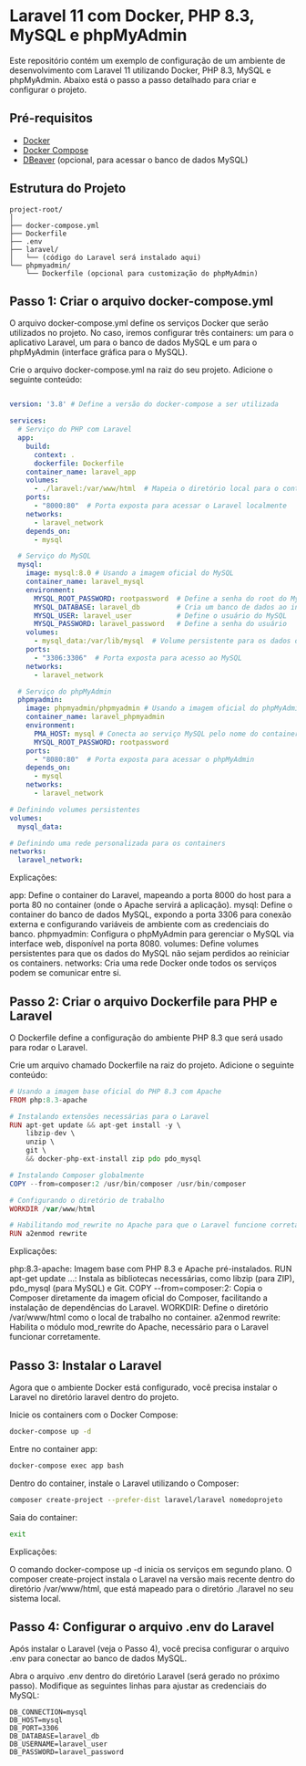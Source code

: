 # Laravel 11 com Docker, PHP 8.3, MySQL e phpMyAdmin

Este repositório contém um exemplo de configuração de um ambiente de desenvolvimento com Laravel 11 utilizando Docker, PHP 8.3, MySQL e phpMyAdmin. Abaixo está o passo a passo detalhado para criar e configurar o projeto.

## Pré-requisitos

- [Docker](https://www.docker.com/get-started)
- [Docker Compose](https://docs.docker.com/compose/install/)
- [DBeaver](https://dbeaver.io/) (opcional, para acessar o banco de dados MySQL)

## Estrutura do Projeto

```plaintext
project-root/
│
├── docker-compose.yml
├── Dockerfile
├── .env
├── laravel/
│   └── (código do Laravel será instalado aqui)
└── phpmyadmin/
    └── Dockerfile (opcional para customização do phpMyAdmin)
```

## Passo 1: Criar o arquivo docker-compose.yml
O arquivo docker-compose.yml define os serviços Docker que serão utilizados no projeto. No caso, iremos configurar três containers: um para o aplicativo Laravel, um para o banco de dados MySQL e um para o phpMyAdmin (interface gráfica para o MySQL).

Crie o arquivo docker-compose.yml na raiz do seu projeto.
Adicione o seguinte conteúdo:

```yaml

version: '3.8' # Define a versão do docker-compose a ser utilizada

services:
  # Serviço do PHP com Laravel
  app:
    build:
      context: .
      dockerfile: Dockerfile
    container_name: laravel_app
    volumes:
      - ./laravel:/var/www/html  # Mapeia o diretório local para o container
    ports:
      - "8000:80"  # Porta exposta para acessar o Laravel localmente
    networks:
      - laravel_network
    depends_on:
      - mysql

  # Serviço do MySQL
  mysql:
    image: mysql:8.0 # Usando a imagem oficial do MySQL
    container_name: laravel_mysql
    environment:
      MYSQL_ROOT_PASSWORD: rootpassword  # Define a senha do root do MySQL
      MYSQL_DATABASE: laravel_db         # Cria um banco de dados ao iniciar o container
      MYSQL_USER: laravel_user           # Define o usuário do MySQL
      MYSQL_PASSWORD: laravel_password   # Define a senha do usuário
    volumes:
      - mysql_data:/var/lib/mysql  # Volume persistente para os dados do MySQL
    ports:
      - "3306:3306"  # Porta exposta para acesso ao MySQL
    networks:
      - laravel_network

  # Serviço do phpMyAdmin
  phpmyadmin:
    image: phpmyadmin/phpmyadmin # Usando a imagem oficial do phpMyAdmin
    container_name: laravel_phpmyadmin
    environment:
      PMA_HOST: mysql # Conecta ao serviço MySQL pelo nome do container
      MYSQL_ROOT_PASSWORD: rootpassword
    ports:
      - "8080:80"  # Porta exposta para acessar o phpMyAdmin
    depends_on:
      - mysql
    networks:
      - laravel_network

# Definindo volumes persistentes
volumes:
  mysql_data:

# Definindo uma rede personalizada para os containers
networks:
  laravel_network:

```

Explicações:

app: Define o container do Laravel, mapeando a porta 8000 do host para a porta 80 no container (onde o Apache servirá a aplicação).
mysql: Define o container do banco de dados MySQL, expondo a porta 3306 para conexão externa e configurando variáveis de ambiente com as credenciais do banco.
phpmyadmin: Configura o phpMyAdmin para gerenciar o MySQL via interface web, disponível na porta 8080.
volumes: Define volumes persistentes para que os dados do MySQL não sejam perdidos ao reiniciar os containers.
networks: Cria uma rede Docker onde todos os serviços podem se comunicar entre si.


## Passo 2: Criar o arquivo Dockerfile para PHP e Laravel
O Dockerfile define a configuração do ambiente PHP 8.3 que será usado para rodar o Laravel.

Crie um arquivo chamado Dockerfile na raiz do projeto.
Adicione o seguinte conteúdo:
```php
# Usando a imagem base oficial do PHP 8.3 com Apache
FROM php:8.3-apache

# Instalando extensões necessárias para o Laravel
RUN apt-get update && apt-get install -y \
    libzip-dev \
    unzip \
    git \
    && docker-php-ext-install zip pdo pdo_mysql

# Instalando Composer globalmente
COPY --from=composer:2 /usr/bin/composer /usr/bin/composer

# Configurando o diretório de trabalho
WORKDIR /var/www/html

# Habilitando mod_rewrite no Apache para que o Laravel funcione corretamente
RUN a2enmod rewrite
```

Explicações:

php:8.3-apache: Imagem base com PHP 8.3 e Apache pré-instalados.
RUN apt-get update ...: Instala as bibliotecas necessárias, como libzip (para ZIP), pdo_mysql (para MySQL) e Git.
COPY --from=composer:2: Copia o Composer diretamente da imagem oficial do Composer, facilitando a instalação de dependências do Laravel.
WORKDIR: Define o diretório /var/www/html como o local de trabalho no container.
a2enmod rewrite: Habilita o módulo mod_rewrite do Apache, necessário para o Laravel funcionar corretamente.

## Passo 3: Instalar o Laravel
Agora que o ambiente Docker está configurado, você precisa instalar o Laravel no diretório laravel dentro do projeto.

Inicie os containers com o Docker Compose:
```bash
docker-compose up -d
```
Entre no container app:
```bash
docker-compose exec app bash
```
Dentro do container, instale o Laravel utilizando o Composer:
```bash
composer create-project --prefer-dist laravel/laravel nomedoprojeto
```
Saia do container:
```bash
exit
```

Explicações:

O comando docker-compose up -d inicia os serviços em segundo plano.
O composer create-project instala o Laravel na versão mais recente dentro do diretório /var/www/html, que está mapeado para o diretório ./laravel no seu sistema local.

## Passo 4: Configurar o arquivo .env do Laravel
Após instalar o Laravel (veja o Passo 4), você precisa configurar o arquivo .env para conectar ao banco de dados MySQL.

Abra o arquivo .env dentro do diretório Laravel (será gerado no próximo passo).
Modifique as seguintes linhas para ajustar as credenciais do MySQL:

```env
DB_CONNECTION=mysql
DB_HOST=mysql
DB_PORT=3306
DB_DATABASE=laravel_db
DB_USERNAME=laravel_user
DB_PASSWORD=laravel_password
```
